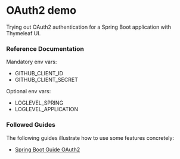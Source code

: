 # OAuth2 demo

Trying out OAuth2 authentication for a Spring Boot application with Thymeleaf UI.


### Reference Documentation
Mandatory env vars:
* GITHUB_CLIENT_ID
* GITHUB_CLIENT_SECRET

Optional env vars:
* LOGLEVEL_SPRING
* LOGLEVEL_APPLICATION

### Followed Guides
The following guides illustrate how to use some features concretely:

* [Spring Boot Guide OAuth2](https://spring.io/guides/tutorials/spring-boot-oauth2/)

